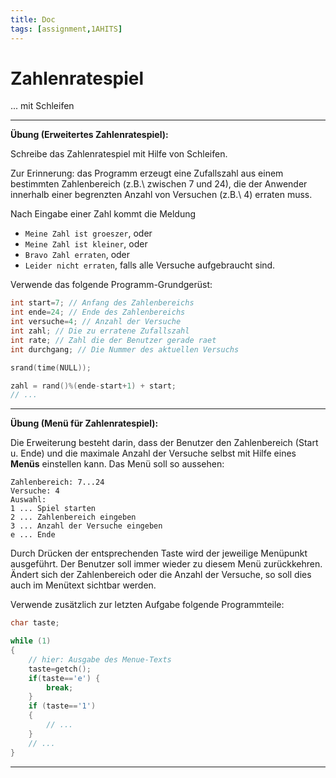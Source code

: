 ```yaml
---
title: Doc
tags: [assignment,1AHITS]
---
```


# Zahlenratespiel

... mit Schleifen



---

**Übung (Erweitertes Zahlenratespiel):**

Schreibe das Zahlenratespiel mit Hilfe von Schleifen.

Zur Erinnerung: das Programm erzeugt eine Zufallszahl aus einem bestimmten Zahlenbereich (z.B.\ zwischen 7 und 24), die der Anwender innerhalb einer begrenzten Anzahl von Versuchen (z.B.\ 4) erraten muss. 

Nach Eingabe einer Zahl kommt die Meldung

- `Meine Zahl ist groeszer`, oder 
- `Meine Zahl ist kleiner`, oder 
- `Bravo Zahl erraten`, oder
- `Leider nicht erraten`, falls alle Versuche aufgebraucht sind.


Verwende das folgende Programm-Grundgerüst:
```c
int start=7; // Anfang des Zahlenbereichs
int ende=24; // Ende des Zahlenbereichs
int versuche=4; // Anzahl der Versuche
int zahl; // Die zu erratene Zufallszahl
int rate; // Zahl die der Benutzer gerade raet
int durchgang; // Die Nummer des aktuellen Versuchs

srand(time(NULL));

zahl = rand()%(ende-start+1) + start;
// ...
```




---

**Übung (Menü für Zahlenratespiel):**

Die Erweiterung besteht darin, dass der Benutzer den Zahlenbereich (Start u. Ende) und die maximale Anzahl der Versuche selbst mit Hilfe eines **Menüs** einstellen kann. 
Das Menü soll so aussehen:

```
Zahlenbereich: 7...24
Versuche: 4 
Auswahl:
1 ... Spiel starten 
2 ... Zahlenbereich eingeben 
3 ... Anzahl der Versuche eingeben
e ... Ende
```


Durch Drücken der entsprechenden Taste wird der jeweilige Menüpunkt ausgeführt. Der Benutzer soll immer wieder zu diesem Menü zurückkehren.  Ändert sich der Zahlenbereich oder die Anzahl der Versuche, so soll dies auch im Menütext sichtbar werden.


Verwende zusätzlich zur letzten Aufgabe folgende Programmteile:
```c
char taste;

while (1) 
{
	// hier: Ausgabe des Menue-Texts
	taste=getch();
	if(taste=='e') {
		break;
	}
	if (taste=='1')
	{
		// ...
	}
	// ...
}
```

---


